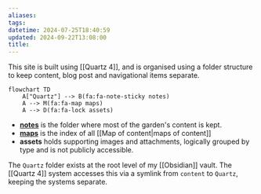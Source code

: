 ```yaml
---
aliases: 
tags: 
datetime: 2024-07-25T18:40:59
updated: 2024-09-22T13:08:00
title: 
---
```


This site is built using [[Quartz 4]], and is organised using a folder structure to keep content, blog post and navigational items separate.

```mermaid
flowchart TD
    A["Quartz"] --> B(fa:fa-note-sticky notes)
    A --> M(fa:fa-map maps)
    A --> D(fa:fa-lock assets)
```
- **[notes](/notes/index)** is the folder where most of the garden's content is kept.
- **[maps](/maps/index)** is the index of all [[Map of content|maps of content]]
- **assets** holds supporting images and attachments, logically grouped by type and is not publicly accessible.

The `Quartz` folder exists at the root level of my [[Obsidian]] vault. The [[Quartz 4]] system accesses this via a symlink from `content` to `Quartz`, keeping the systems separate.
